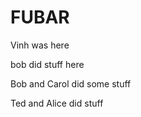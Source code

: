 # FUBAR

Vinh was here


bob did stuff here

Bob and Carol did some stuff

Ted and Alice did stuff

